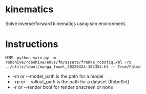 # kinematics
Solve inverse/forward kinematics using sim environment. 

# Instructions
`MJPL python main.py -m robohive/robohive/envs/fm/assets/franka_robotiq.xml -rp ../utils/towel/manga_towel_20230324-182353.h5 -r True/False`
+ -m or --model_path is  the path for a model
+ -rp or --rollout_path is the path for a dataset (RoboSet)
+ -r or --render bool for render onscreen or none
